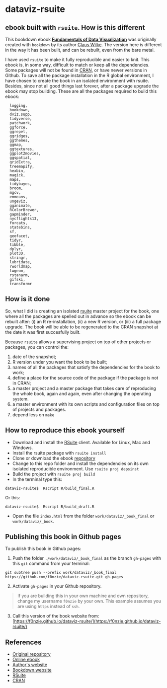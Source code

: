 # dataviz-rsuite


## ebook built with `rsuite`. How is this different
This bookdown ebook [**Fundamentals of Data Visualization**](https://www.amazon.com/gp/product/1492031089) was originally created with `bookdown` by its author [Claus Wilke](@ClausWilke). The version here is different in the way it has been built, and can be rebuilt, even from the bare metal.

I have used `rsuite` to make it fully reproducible and easier to knit. This ebook is, in some way, difficult to match or keep all the dependencies. Some packages will not be found in [CRAN](), or have newer versions in Github. To save all the package installation in the R global environment, I have chosen to create the book in an isolated environment with rsuite.
Besides, since not all good things last forever, after a package upgrade the ebook may stop building. These are all the packages required to build this ebook:

```
  logging,
  bookdown,
  dviz.supp,
  tidyverse,
  patchwork,
  ggforce,
  ggrepel,
  ggridges,
  ggthemes,
  ggmap,
  ggtextures,
  ggplot2movies,
  ggspatial,
  gridExtra,
  treemapify,
  hexbin,
  magick,
  maps,
  tidybayes,
  broom,
  mgcv,
  emmeans,
  ungeviz,
  gganimate,
  RColorBrewer,
  gapminder,
  nycflights13,
  forcats,
  statebins,
  sf,
  geofacet,
  tidyr,
  tibble,
  dplyr,
  plot3D,
  stringr,
  lubridate,
  rworldmap,
  lwgeom,
  rstanarm,
  gifski,
  transformr
```  

## How is it done

So, what I did is creating an isolated [rsuite]((https://rsuite.io/)) master project for the book, one where all the packages are spelled out in advance so the ebook can be rebuilt after: (i) an R re-installation, (ii) a new R version, or (iii) a full package upgrade. The book will be able to be regenerated to the CRAN snapshot at the date it was first succesfully built.

Because `rsuite` allows a supervising project on top of other projects or packages, you can control the:

1. date of the snapshot; 
1. R version under you want the book to be built; 
1. names of all the packages that satisfy the dependencies for the book to work; 
1. define a place for the source code of the package if the package is not in CRAN; 
1. a master project and a master package that takes care of reproducing the whole book, again and again, even after changing the operating system.
1. a master environment with its own scripts and configuration files on top of projects and packages.
1. depend less on `make`


## How to reproduce this ebook yourself
* Download and install the [RSuite](https://rsuite.io/) client. Available for Linux, Mac and Windows.
* Install the rsuite package with `rsuite install`
* Clone or download the ebook [repository](https://github.com/f0nzie/dataviz-rsuite)
* Change to this repo folder and install the dependencies on its own isolated reproducible environment. Use `rsuite proj depsinst`
* Build the project with `rsuite proj build`
* In the terminal type this:

```
dataviz-rsuite$  Rscript R/build_final.R
```

Or this:

```
dataviz-rsuite$  Rscript R/build_draft.R
```

* Open the file `index.html` from the folder `work/dataviz/_book_final` or `work/dataviz/_book`.


## Publishing this book in Github pages
To publish this book in Github pages:

1. Push the folder `./work/dataviz/_book_final` as the branch `gh-pages` with this `git` command from your terminal:

```
git subtree push --prefix work/dataviz/_book_final https://github.com/f0nzie/dataviz-rsuite.git gh-pages
```

2. Activate `gh-pages` in your Github repository.

> If you are building this in your own machine and own repository, change my username `f0nzie` by your own. This example assumes you are using `https` instead of `ssh`. 

3. Call this version of the book website from: [https://f0nzie.github.io/dataviz-rsuite/](https://f0nzie.github.io/dataviz-rsuite/)


## References
* [Original repository](https://github.com/clauswilke/dataviz)
* [Online ebook](http://serialmentor.com/dataviz)
* [Author's website](https://serialmentor.com/blog/)
* [Bookdown website](https://bookdown.org/)
* [RSuite](https://rsuite.io/)
* [CRAN]()

